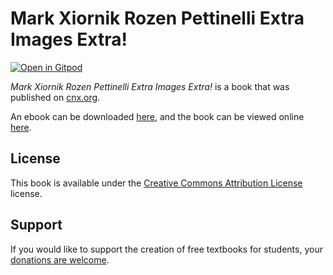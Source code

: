 # Mark Xiornik Rozen Pettinelli Extra Images Extra!

[![Open in Gitpod](https://gitpod.io/button/open-in-gitpod.svg)](https://gitpod.io/from-referrer/)

_Mark Xiornik Rozen Pettinelli Extra Images Extra!_ is a book that was published on [cnx.org](https://cnx.org/).

An ebook can be downloaded [here](https://github.com/cnx-user-books/cnxbook-mark-xiornik-rozen-pettinelli-extra-images-extra/releases/latest), and the book can be viewed online [here](https://github.com/cnx-user-books/cnxbook-mark-xiornik-rozen-pettinelli-extra-images-extra/releases/latest).

## License
This book is available under the [Creative Commons Attribution License](./LICENSE) license.

## Support
If you would like to support the creation of free textbooks for students, your [donations are welcome](https://riceconnect.rice.edu/donation/support-openstax-banner).
